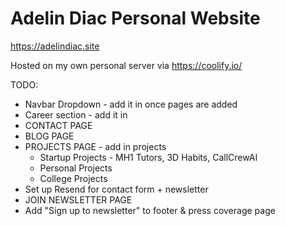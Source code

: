 # Adelin Diac Personal Website

https://adelindiac.site

Hosted on my own personal server via https://coolify.io/

TODO:

- Navbar Dropdown - add it in once pages are added
- Career section - add it in
- CONTACT PAGE
- BLOG PAGE
- PROJECTS PAGE - add in projects
  - Startup Projects - MH1 Tutors, 3D Habits, CallCrewAI
  - Personal Projects
  - College Projects
- Set up Resend for contact form + newsletter
- JOIN NEWSLETTER PAGE
- Add "Sign up to newsletter" to footer & press coverage page
